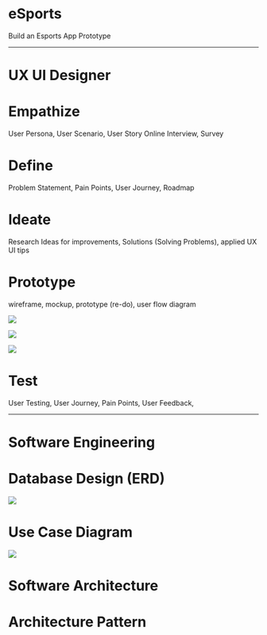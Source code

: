 # eSports
Build an Esports App Prototype

---------------------------------------------------------------------------
# UX UI Designer


# Empathize 
User Persona, User Scenario, User Story
Online Interview, Survey

# Define
Problem Statement, Pain Points, User Journey, Roadmap

# Ideate
Research Ideas for improvements, Solutions (Solving Problems), applied UX UI tips 

# Prototype 
wireframe, mockup, prototype (re-do), user flow diagram
  <p>
  <img src = "https://github.com/user-attachments/assets/a7ef3dd4-4cce-4fa8-8b02-c81609a90864"/>
</p>
<p>
  <img src = "https://github.com/user-attachments/assets/884d150d-4e06-46bb-ab77-c1399878e9cc"/>
</p>
<p>
  <img src = "https://github.com/user-attachments/assets/8865d12d-736f-468c-bdeb-100848905fbc"/>
</p>

# Test
User Testing, User Journey, Pain Points, User Feedback, 

---------------------------------------------------------------------------

# Software Engineering

# Database Design (ERD) 
<p>
  <img src = "https://github.com/user-attachments/assets/8df2f90e-a799-478e-a526-4b2e223d7c96"/>
</p>

# Use Case Diagram
<p>
  <img src = "https://github.com/user-attachments/assets/13d34957-e709-4349-942b-c4dd6924a794"/>
</p>

# Software Architecture 

# Architecture Pattern 
